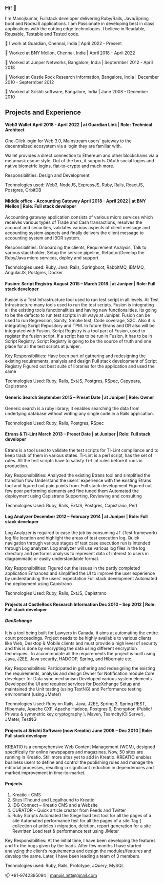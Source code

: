 ### Hi! 👋

I'm Manojkumar, Fullstack developer delivering Ruby/Rails, Java/Spring boot and NodeJS applications. I am Passionate in developing best in class applications with the cutting edge technologies. I believe in Readable, Reusable, Testable and Tested code.

🔭 I work at Guardian, Chennai, India  |  April 2022 - Present

🔭 Worked at BNY Mellon, Chennai, India  |  April 2018 - April 2022

🔭 Worked at Junper Networks, Bangalore, India  |  Septermber 2012 - April 2018

🔭 Worked at Castle Rock Research Information, Bangalore, India  |  December 2010 - Septermber 2012 

🔭 Worked at Srishti software, Bangalore, India   |  June 2008 - December 2010


## Projects and Experience

#### Web3 Wallet                                                       April 2018 - April 2022 | at Guardian Link | Role: Technical Architect
One-Click login for Web 3.0, Mainstream users' gateway to the decentralized ecosystem via a login they are familiar with.

Wallet provides a direct connection to Ethereum and other blockchains via a metamask esque style. Out of the box, it supports OAuth social logins and native biometric logins, fiat-to-crypto and much more.

Responsibilities: Design and Development

Technologies used: Web3, NodeJS, ExpressJS, Ruby, Rails, ReactJS, Postgres, OrbitDB


#### Middle office - Accounting Gateway      April 2018 - April 2022 | at BNY Mellon | Role: Full stack developer
Accounting gateway application consists of various micro services which receives various types of Trade and Cash transactions, resolves the account and securities, validates various aspects of client message and accounting system aspects and finally delivers the client message to accounting system and IBOR system.

Responsibilities: Onboarding the clients, Requirement Analysis, Talk to various stackholder, Setup the service pipeline, Refactor/Develop the Ruby/Java micro services, deploy and support.

Technologies used: Ruby, Java, Rails, Springboot, RabbitMQ, IBMMQ, AngularJS, Postgres, Docker

#### Fusion: Script Registry     August 2015 – March 2018 | at Juniper | Role: Full stack developer 
Fusion is a Test Infrastructure tool used to run test script in all levels. At Test Infrastructure many tools used to run the test scripts. Fusion is integrating all the existing tools functionalities and having new functionalities. Its going to be the defacto to run test scripts in all ways at Juniper. Fusion can be used to run Regression, Sanity, Smoke test, Code coverage, S2C. Also it is integrating Script Repository and TPM. In future Etrans and DR also will be integrated with Fusion.
Script Registry is a tool part of Fusion, used to register the fusion script. If a script has to be run in Fusion, it has to be in Script Registry. Script Registry is going to be the source of truth and one place for all the test scripts at juniper.

Key Responsibilities:
Have been part of gathering and redesigning the existing requirements, analysis and design
Full stack development of Script Registry
Figured out best suite of libraries for the application and used the same

Technologies Used: Ruby, Rails, ExtJS, Postgres, RSpec, Capypara, Capistrano

#### Generic Search             September 2015 – Preset Date  |  at Juniper  |  Role: Owner
Generic search is a ruby library; it enables searching the data from underlying database without writing any single code in a Rails application.

Technologies Used: Ruby, Rails, Postgres, RSpec


#### Etrans & Ti-Lint          March 2013 – Preset Date  |  at Juniper  |  Role: Full stack developer
Etrans is a tool used to validate the test scripts for Ti-Lint compliance and to keep track of them in various states. 
Ti-Lint is a perl script, has the set of rules. All the test scripts have to satisfy Ti-Lint rules before it runs in production.
     
Key Responsibilities:
Analyzed the existing Etrans tool and simplified the transition flow
Understand the users’ experience with the existing Etrans tool and figured out pain points from.
Full stack development
Figured out few poor performing elements and fine tuned them
Automated the deployment using Capistrano
Supporting, Reviewing and consulting

Technologies Used: Ruby, Rails, ExtJS, Postgres, Capistrano, Perl


#### Log Analyzer					   	     December 2012 – February 2014 	|  at Juniper  |  Role: Full stack developer 
Log Analyzer is required to ease the job by consuming JT (Test framework) log file location and highlight the areas of test execution log. Quick navigation through various stages of test case execution run is intended through Log analyzer. Log analyzer will use various log files in the log directory and performs analysis to represent data of interest to users in diagrammatic or easily understandable format. 
         
Key Responsibilities:
Figured out the issues in the partly completed application
Enhanced and simplified the UI to improve the user experience by understanding the users’ expectation
Full stack development
Automated the deployment using Capistrano

Technologies Used: Ruby, Rails, ExtJS, Capistrano


#### Projects at CastleRock Research Information                                                    Dec 2010 – Sep 2012  | Role: Full stack developer 
##### DocXchange 
It is a tool being built for Lawyers in Canada, it aims at automating the entire court proceedings. Project needs to be highly available to various clients like Web, Desktop & Mobile clients and must provide a high level of security and this is done by encrypting the data using different encryption techniques. To accommodate all the requirements the project is built using Java, J2EE, Java security, HADOOP, Spring, and Hibernate etc.
     
Key Responsibilities:
Participated in gathering and redesigning the existing the requirements, analysis and design
Owner for Notification module 
Core developer for Data sync mechanism
Developed various system elements
Developed the UI and required services for DocXchange
Setup and maintained the Unit testing (using TestNG) and Performance testing environment (using JMeter)

Technologies Used: Ruby on Rails, Java, J2EE, Spring 3, Spring REST, Hibernate, Apache CXF, Apache Hadoop, Postgres 9, Encryption (Public/ Private & symmetric  key cryptography ), Maven, Teamcity(CI Server), JMeter, TestNG


#### Projects at Srishti Software (now Kreatio)                                         June 2008 – Dec 2010 | Role: Full stack developer
KREATIO is a comprehensive Web Content Management (WCM), designed specifically for online newspapers and magazines. Now, 50 sites are running in Kreatio. Still more sites yet to add in Kreatio. KREATIO enables business users to define and control the publishing rules and manage the editorial processes, resulting in significant reduction in dependencies and marked improvement in time-to-market.

#### Projects
1. Kreatio  - CMS
2. Sites IThound and Legalhound to Kreatio
3. IDG Connect – Kreatio CMS and a Website
4. CURATOR – Quick article creator from Feeds and Twitter
5. Ruby Scripts
Automated the Siege load test tool for all the pages of a site
Automated performance test for all the pages of a site
Tag ( collection of articles ) migration, deletion, report generation for a site
Rewritten Load test & performance test using JMeter

Key Responsibilities:
At the initial time, I have been developing the features and fix the bugs given by the leads. After few months I have started analyzing the client’s requirements and design the modules/features and develop the same. Later, I have been leading a team of 3 members.

Technologies used: Ruby, Rails, Prototype, JQuery, MySQL


📫 +91-9742395094 | manojs.nitt@gmail.com

<!--
**bethink/bethink** is a ✨ _special_ ✨ repository because its `README.md` (this file) appears on your GitHub profile.

Here are some ideas to get you started:

- 🔭 BNY Mellon, Chennai, India
- 🌱 I’m currently learning ...
- 👯 I’m looking to collaborate on ...
- 🤔 I’m looking for help with ...
- 💬 Ask me about ...
- 📫 +91-9742395094 | manojs.nitt@gmail.com
- 😄 Pronouns: ...
- ⚡ Fun fact: ...
-->
